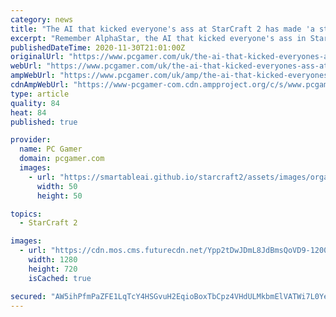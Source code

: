 ```yaml
---
category: news
title: "The AI that kicked everyone's ass at StarCraft 2 has made 'a stunning advance' in protein folding"
excerpt: "Remember AlphaStar, the AI that kicked everyone's ass in StarCraft 2? That was cool. But it turns out that DeepMind, the Google-owned company that created it, had higher aspirations that just being really good at an RTS."
publishedDateTime: 2020-11-30T21:01:00Z
originalUrl: "https://www.pcgamer.com/uk/the-ai-that-kicked-everyones-ass-at-starcraft-2-has-made-a-stunning-advance-in-protein-folding/"
webUrl: "https://www.pcgamer.com/uk/the-ai-that-kicked-everyones-ass-at-starcraft-2-has-made-a-stunning-advance-in-protein-folding/"
ampWebUrl: "https://www.pcgamer.com/uk/amp/the-ai-that-kicked-everyones-ass-at-starcraft-2-has-made-a-stunning-advance-in-protein-folding/"
cdnAmpWebUrl: "https://www-pcgamer-com.cdn.ampproject.org/c/s/www.pcgamer.com/uk/amp/the-ai-that-kicked-everyones-ass-at-starcraft-2-has-made-a-stunning-advance-in-protein-folding/"
type: article
quality: 84
heat: 84
published: true

provider:
  name: PC Gamer
  domain: pcgamer.com
  images:
    - url: "https://smartableai.github.io/starcraft2/assets/images/organizations/pcgamer.com-50x50.jpg"
      width: 50
      height: 50

topics:
  - StarCraft 2

images:
  - url: "https://cdn.mos.cms.futurecdn.net/Ypp2tDwJDmL8JdBmsQoVD9-1200-80.gif"
    width: 1280
    height: 720
    isCached: true

secured: "AW5ihPfmPaZFE1LqTcY4HSGvuH2EqioBoxTbCpz4VHdULMkbmElVATWi7L0Yeb3f7xMlzezd1d76HEY8ZGBqu3HN40cG5hb7Da1f2pK60bSbmn7aBoO8BaNRvr0jETJmxIwAeN2OBB71XUun6Ugu58ScsfNLvKCL51tKzDUkgth+yGrd40L/+6Ktps1/5deAVnDcv7T5Oc2p6jFlk2sQy/km5UENGLqQsAbj4ecv60CrOAbd4Xspu7KNeodxSGAWr3mzX0/+ivd+5U6N/JIjewGI9Owu44GyqnFHrTlyJBTMjd3rw09CrArSDZsxMU+2ci+cFNxI84OS74STch5T2jJ7DquvbuAhe0tss8f1x1k=;Cj2wovQlbyk0nznnuUzCCQ=="
---
```


